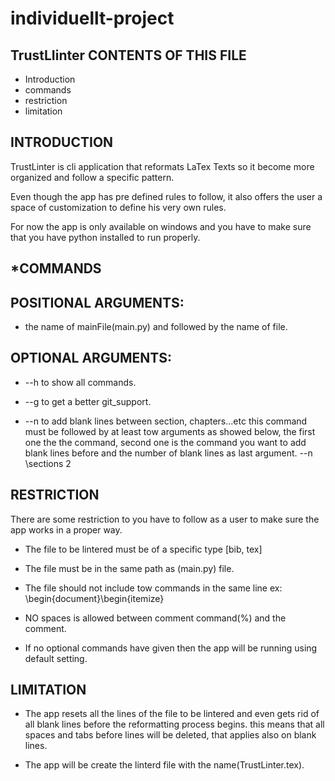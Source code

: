 # individuellt-project
 TrustLIinter
CONTENTS OF THIS FILE
---------------------
 * Introduction
 * commands
 * restriction 
 * limitation


INTRODUCTION
------------

TrustLinter is cli application that reformats LaTex Texts so it become more organized
and follow a specific pattern.

Even though the app has pre defined rules to follow, it also offers the user a space
of customization to define his very own rules.

For now the app is only available on windows and you have to make sure that you have python
installed to run properly.



*COMMANDS
---------


POSITIONAL ARGUMENTS:
---------------------

*   the name of mainFile(main.py) and followed by the name of file.


OPTIONAL ARGUMENTS:
------------------

*   --h to show all commands.

*   --g to get a better git_support.

*   --n to add blank lines between section, chapters...etc
        this command must be followed by at least tow arguments as showed below,
        the first one the the command, second one is the command you want to add blank
        lines before and the number of blank lines as last argument.
        --n \\sections 2


RESTRICTION 
-----------

There are some restriction to you have to follow as a user to make sure the app works in a
proper way.

*   The file to be lintered must be of a specific type [bib, tex]

*   The file must be in the same path as (main.py) file.

*   The file should not include tow commands in the same line 
        ex: \begin{document}\begin{itemize}

*   NO spaces is allowed between comment command(%) and the comment.

*   If no optional commands have given then the app will be running using default setting.


LIMITATION 
----------


*   The app resets all the lines of the file to be lintered and even gets rid of all blank
    lines before the reformatting process begins. this means that all spaces and tabs before
    lines will be deleted, that applies also on blank lines.

*   The app will be create the linterd file with the name(TrustLinter.tex). 
